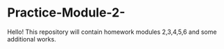 # Practice-Module-2-
Hello!
This repository will contain homework modules 2,3,4,5,6 and some additional works.
